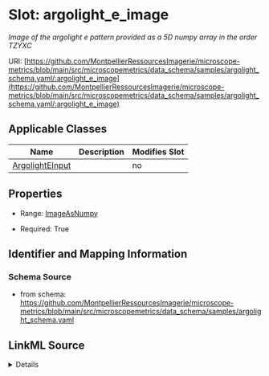 # Slot: argolight_e_image


_Image of the argolight e pattern provided as a 5D numpy array in the order TZYXC_



URI: [https://github.com/MontpellierRessourcesImagerie/microscope-metrics/blob/main/src/microscopemetrics/data_schema/samples/argolight_schema.yaml/:argolight_e_image](https://github.com/MontpellierRessourcesImagerie/microscope-metrics/blob/main/src/microscopemetrics/data_schema/samples/argolight_schema.yaml/:argolight_e_image)



<!-- no inheritance hierarchy -->




## Applicable Classes

| Name | Description | Modifies Slot |
| --- | --- | --- |
[ArgolightEInput](ArgolightEInput.md) |  |  no  |







## Properties

* Range: [ImageAsNumpy](ImageAsNumpy.md)

* Required: True





## Identifier and Mapping Information







### Schema Source


* from schema: https://github.com/MontpellierRessourcesImagerie/microscope-metrics/blob/main/src/microscopemetrics/data_schema/samples/argolight_schema.yaml




## LinkML Source

<details>
```yaml
name: argolight_e_image
description: Image of the argolight e pattern provided as a 5D numpy array in the
  order TZYXC
from_schema: https://github.com/MontpellierRessourcesImagerie/microscope-metrics/blob/main/src/microscopemetrics/data_schema/samples/argolight_schema.yaml
rank: 1000
multivalued: false
alias: argolight_e_image
domain_of:
- ArgolightEInput
range: ImageAsNumpy
required: true
inlined: true

```
</details>